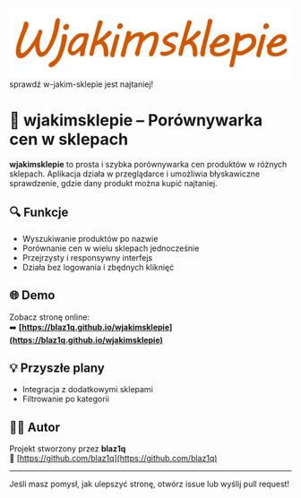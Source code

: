 ![alt text](https://github.com/Blaz1q/wjakimsklepie/blob/main/wjakimsklepielogo.png)
sprawdź w-jakim-sklepie jest najtaniej!

# 🛒 wjakimsklepie – Porównywarka cen w sklepach

**wjakimsklepie** to prosta i szybka porównywarka cen produktów w różnych sklepach. Aplikacja działa w przeglądarce i umożliwia błyskawiczne sprawdzenie, gdzie dany produkt można kupić najtaniej.

## 🔍 Funkcje

- Wyszukiwanie produktów po nazwie
- Porównanie cen w wielu sklepach jednocześnie
- Przejrzysty i responsywny interfejs
- Działa bez logowania i zbędnych kliknięć

## 🌐 Demo

Zobacz stronę online:  
➡️ **[https://blaz1q.github.io/wjakimsklepie](https://blaz1q.github.io/wjakimsklepie)**



## 💡 Przyszłe plany

- Integracja z dodatkowymi sklepami
- Filtrowanie po kategorii

## 🧑‍💻 Autor

Projekt stworzony przez **blaz1q**  
🔗 [https://github.com/blaz1q](https://github.com/blaz1q)

---

Jeśli masz pomysł, jak ulepszyć stronę, otwórz issue lub wyślij pull request!

